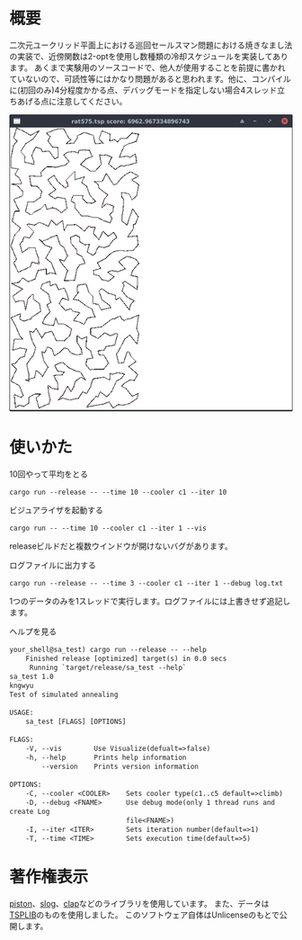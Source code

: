 # 概要
二次元ユークリッド平面上における巡回セールスマン問題における焼きなまし法の実装で、近傍関数は2-optを使用し数種類の冷却スケジュールを実装してあります。
あくまで実験用のソースコードで、他人が使用することを前提に書かれていないので、可読性等にはかなり問題があると思われます。他に、コンパイルに(初回のみ)4分程度かかる点、デバッグモードを指定しない場合4スレッド立ちあげる点に注意してください。

![example](./images/rat575_cool1_10sec.png)

# 使いかた
10回やって平均をとる
```
cargo run --release -- --time 10 --cooler c1 --iter 10
```

ビジュアライザを起動する
```
cargo run -- --time 10 --cooler c1 --iter 1 --vis
```
releaseビルドだと複数ウインドウが開けないバグがあります。

ログファイルに出力する
```
cargo run --release -- --time 3 --cooler c1 --iter 1 --debug log.txt
```
1つのデータのみを1スレッドで実行します。ログファイルには上書きせず追記します。

ヘルプを見る
```
your_shell@sa_test) cargo run --release -- --help
    Finished release [optimized] target(s) in 0.0 secs
     Running `target/release/sa_test --help`
sa_test 1.0
kngwyu
Test of simulated annealing

USAGE:
    sa_test [FLAGS] [OPTIONS]

FLAGS:
    -V, --vis        Use Visualize(defualt=>false)
    -h, --help       Prints help information
        --version    Prints version information

OPTIONS:
    -C, --cooler <COOLER>    Sets cooler type(c1..c5 default=>climb)
    -D, --debug <FNAME>      Use debug mode(only 1 thread runs and create Log
                             file<FNAME>)
    -I, --iter <ITER>        Sets iteration number(default=>1)
    -T, --time <TIME>        Sets execution time(default=>5)

```

# 著作権表示
[piston](https://github.com/PistonDevelopers/piston)、[slog](https://github.com/slog-rs/slog)、[clap](https://github.com/kbknapp/clap-rs)などのライブラリを使用しています。
また、データは[TSPLIB](http://elib.zib.de/pub/mp-testdata/tsp/tsplib/tsplib.html)のものを使用しました。
このソフトウェア自体はUnlicenseのもとで公開します。
